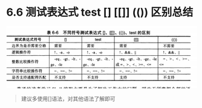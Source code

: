 # 6.6 测试表达式 test  [] [[]] (()) 区别总结

![image-20210123163444082](images/image-20210123163444082.png)

> 建议多使用[]语法，对其他语法了解即可

